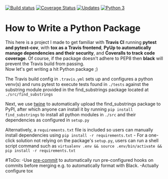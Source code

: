 [![Build status](https://travis-ci.org/IliaZenkov/TravisCI_pytest_tox_project.svg?branch=master)](https://travis-ci.org/github/IliaZenkov/TravisCI_pytest_tox_project)
[![Coverage Status](https://coveralls.io/repos/github/IliaZenkov/TravisCI_pytest_tox_project/badge.svg?branch=master)](https://coveralls.io/github/IliaZenkov/TravisCI_pytest_tox_project?branch=master)
[![Updates](https://pyup.io/repos/github/IliaZenkov/TravisCI_pytest_tox_project/shield.svg)](https://pyup.io/repos/github/IliaZenkov/TravisCI_pytest_tox_project/)
[![Python 3](https://pyup.io/repos/github/IliaZenkov/TravisCI_pytest_tox_project/python-3-shield.svg)](https://pyup.io/repos/github/IliaZenkov/TravisCI_pytest_tox_project/)





# How to Write a Python Package
This here is a project I made to get familiar with **Travis CI** running **pytest and pytest-cov**, with **tox as a Travis frontend**, **PyUp to automatically manage dependencies and their security**, and **Coveralls to track code coverage**. Of course, if the package doesn't adhere to PEP8 then **black** will prevent the Travis build from passing.<br/>Now let's get writing a hit Python package ;)
 
 The Travis build config in ```.travis.yml``` sets up and configures a python venv(s) and runs pytest to execute tests found in ```./tests``` against the substring module provided in the find_substrings package located at ```./src/find_substrings```
 
Next, we use [twine](https://pypi.org/project/twine/) to automatically upload the find_substrings package to PyPI, after which anyone can install it by running ```pip install find_substrings``` to install all python modules in ```./src``` and their dependencies as configured in ```setup.py```

Alternatively, a ```requirements.txt``` file is included so users can manually install dependencies using ```pip install -r requirements.txt``` - For a one-click solution not relying on the package's ```setup.py```, users can run a shell script command such as  ```virtualenv .env && source .env/bin/activate && pip install -r requirements.txt```

#ToDo:
-Use [pre-commit](https://pre-commit.com/) to automatically run pre-configured hooks on commits before merging e.g. to automatically format with Black.
-Actually configure tox

